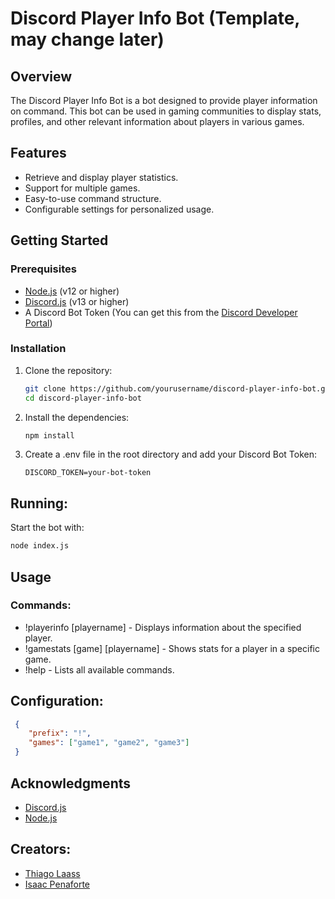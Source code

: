 # Discord Player Info Bot (Template, may change later)

## Overview

The Discord Player Info Bot is a bot designed to provide player information on command. This bot can be used in gaming communities to display stats, profiles, and other relevant information about players in various games.

## Features

- Retrieve and display player statistics.
- Support for multiple games.
- Easy-to-use command structure.
- Configurable settings for personalized usage.

## Getting Started

### Prerequisites

- [Node.js](https://nodejs.org/) (v12 or higher)
- [Discord.js](https://discord.js.org/) (v13 or higher)
- A Discord Bot Token (You can get this from the [Discord Developer Portal](https://discord.com/developers/applications))

### Installation

1. Clone the repository:
   ```bash
   git clone https://github.com/yourusername/discord-player-info-bot.git
   cd discord-player-info-bot

2. Install the dependencies:
   ```js
   npm install

3. Create a .env file in the root directory and add your Discord Bot Token:
   ```env
   DISCORD_TOKEN=your-bot-token

## Running: 

 Start the bot with:
   ```bash
   node index.js
   ```

## Usage

### Commands:

- !playerinfo [playername] - Displays information about the specified player.
- !gamestats [game] [playername] - Shows stats for a player in a specific game.
- !help - Lists all available commands.

## Configuration:

 ```json
  {
     "prefix": "!",
     "games": ["game1", "game2", "game3"]
  }
```

## Acknowledgments

- [Discord.js](https://discord.js.org/)
- [Node.js](https://discord.js.org/)

## Creators:

-  <a href="https://www.linkedin.com/in/thiago-laass/"> Thiago Laass</a>
-  <a href="https://www.linkedin.com/in/isaac-penaforte-690697248/"> Isaac Penaforte</a>
